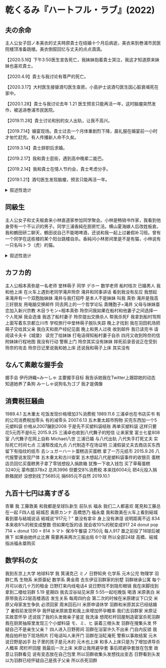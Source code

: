 # 乾くるみ『ハートフル・ラブ』(2022)

## 夫の余命

主人公女子田ノ本美衣的丈夫時原貴士在结婚十个月后病逝，美衣来到巻浦市民医院楼顶准备跳楼。美衣倒叙回忆与丈夫的点点滴滴。

【2020.5.16】下午3:50医生宣告死亡，我妹妹抱着貴士哭泣，我这才知道原来妹妹也喜欢貴士。

【2020.4.9】貴士与我讨论有尊严的死亡。

【2020.3.17】大村医生接替酒匂医生查房。小島护士说酒匂医生因心脏衰竭死在家中。

【2020.1.28】貴士与我讨论去年 1.21 医生预言只能再活一年，这时脑瘤突然发作，被送进巻浦市民医院。

【2019.11.28】貴士讨论和别的女人出轨，让我不高兴。

【2019.7.14】婚宴现场。貴士过去一个月体重剧烈下降，晨礼服在婚宴前一小时才匆忙赶完。有人传播新人命不久矣。

【2019.3.14】貴士辞职后求婚。

【2019.2.17】我和貴士逛街，遇到高中晚辈二能巴。

【2019.2.14】我和貴士在情人节约会，貴士考虑分手。

【2019.1.21】酒匂医生发现脑瘤，预言只能再活一年。

<details><summary>叙述性诡计</summary>
死亡的是主人公美衣而不是貴士，故事以美衣灵魂的视点叙述。结尾美衣的灵魂向空中飞去，看到貴士与妹妹眼神勾搭。貴士之前差点死于心肌梗塞，因为害怕所以节食，导致体重下降。
</details>

## 同級生

主人公女子和丈夫板倉来小林直道家参加同学聚会。小林是畅销书作家，我看到他身旁有一个不认识的男子。同学三浦香純在厨房忙活。横山夏海嫁人后改姓板倉。我和鶴田研二聊天，鶴田说自己不能喝啤酒，还说和我一起上过暑假补习班。曾有一个同学在这栋楼的某个阳台跳楼自杀。香純问小林房间里是不是有猫，小林说有一只名叫トラ（虎）的猫。

<details><summary>叙述性诡计</summary>
鶴田研二被男生称作オザケン，女生称作尾崎，在这栋楼跳楼自杀，原因是被女主人公抛弃。只有女主人公能看到他的鬼魂。
</details>

## カフカ的

主人公相本真弥是一名老师
堂林萌子 同学
デホー 数学老师
船村桔次 已婚男人 我和他上床
在火车上遇到老同学滝井玲奈 滝井和同事讲话 看到我没有反应 我想起来滝井有一个双胞胎妹妹
滝井与我打招呼 是本人不是妹妹
叫我 真弥
滝井是我高三好朋友 用电脑交换邮件 同去网上的一个哲学论坛
貴賤胞子=滝井 父母与妹妹亜恋加入新兴宗教
木目ラモン=相本真弥
玲奈问我如果在船村和他妻子之间选择一个人死掉 我会选谁 我选了船村妻子
玲奈提出交换杀人 帮我杀死F
我拿到船村驾照 上面写着东京都立川市
学校旅行中堂林萌子脱队失踪 晚上才找到 我在羽田机场把萌子交给其父亲
我白天和房产经纪见面 晚上和男人过夜
收到邮件 我已读完书 请阅读卡夫卡《城堡》 读完了给妹妹
打电话得知船村妻子自杀
四月又收到玲奈的信 附妹妹行程地图
我没有行动 警察上门 玲奈其实没有妹妹 摔死前录音说正在受到玲奈的攻击
玲奈日记里说我和她上床 还说我和萌子上床 其实没有

## なんて素敵な握手会

握手会
伊丹詩織=みーしゃ 主要握手目标 我告诉她我在Twitter上跟踪她的动态 知道她养了条狗 みーしゃ说狗名为ゴブ
我才是偶像

## 消費税狂騒曲

1989.4.1 五木重太 吃饭发现价格增加3%消费税
1989.11.6 三浦卓也在书店买书 有的公司消费税加零头 有的减零头
2007.6.13 五木重太超市购物 买完东西加一个5元塑料袋 价格从2007蹦到2008 于是先不买塑料袋结账 再单买塑料袋 这样只要花5元而不是6元
2015.9.25 三浦卓也收到八代舞子的短信 让来家里 富士七星808室
八代舞子在网上自称 Michael八世
三浦已婚 与八代出轨
八代失手打死丈夫 实际死亡时间七点 三浦帮改成九点
八代制造不在场证明 三浦假装丈夫去商店买东西 留下有指纹的纸币
去シュガーハート蛋糕店买蛋糕
拿了一万元纸币
2015.9.26 八代报警说发现尸体
五木重太和古川查案
五木想起八代是塑料袋事件的收银员
蛋糕店员回忆买蛋糕男子拿了零钱想投入捐款箱 犹豫一下收入钱包
买了草莓蛋糕3240元 蒙布朗378x2 总共3996 但要交8%消费税
本来找6004元 把4元投入捐款箱就好 没想到找了5685元 捐685元不自然
2019.10.1

## 九百十七円は高すぎる

杏華 我
工藤敦美 和我都是垒球队新生
前队长 福永 我们二人都喜欢
尾見和工藤总在一起
F四人组 結城忍 奥原カンナ 高橋悠乃 福永塁
我和敦美在火车上看到結城 看到塁与結城说话 結城说“917元？”
塁没有拿伞 身上没有淋湿 说明距离不远
834 本来收8%的税变成整数 但如果吃饭的话 就会收10%的税变成917
24 donut pop 714 + donut 130 = 814
トマト 保冷午餐袋 2750元 每人917
塁之前投了18球后被换下 如果由她终止比赛 需要再来两次三振出局 6个球 所以全部24球
高橋、結城指派福永塁购买

## 数学科の女

我到东京上大学 地球科学
我 箕浦克己 ミノ
日野知央 化学系
元木公児 物理学
羽群仁馬 生物系
米原亜紀 数学系
黄金周 去东伊豆羽群家的别墅
羽群继承公寓 每个月可以收几十万的租金
日野打来内线电话4 说日野找不到隐形眼镜 我在床脚找到 拿到二楼给羽群
5.19 星期四 我去涩谷站见米原 5:55一起吃晚饭 喝酒 米原表白
米原带我去22层高楼酒店 发生关系
每周四约会 第二次的时候在米原建议下口交
米原父母家发生争执 必须回家 周末回石川
米原申请休学
羽群和米原其实已经结婚了 暑假前发现怀孕
我怀疑米原故意和我上床增加怀孕概率
我们去羽群家 米原证实故意怀孕 还说拔了我的头发做亲子鉴定
我洗澡 想爬栏杆回屋制造密室杀死羽群
我在厨房抽屉里发现三个小塑料袋 モ、ミ、ヒ 装着三根头发 羽群在搜集头发 怀疑自己不是亲生父亲？
四人进入日野房间 羽群在浴室许久不出来 门自内反锁
我用自拍杆拍下现场照片 打电话叫人来开门 羽群在浴缸淹死
警察以事故结案
元木说日野是凶手 肚子里的孩子是元木的
元木也上床
和多人上床只是为了增加诱导杀人概率
爬栏杆回屋
我最后一次上床 米原让我用避孕套 事后把避孕套放在包里 故意让羽群看见 说有变态放在自己包里 所以羽群收集头发想找出变态 日野看到头发以为羽群已经怀疑自己是孩子父亲 所以杀死羽群
